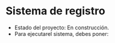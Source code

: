 <h1>  Sistema de registro </h1>

- Estado del proyecto: En construcción.
- Para ejecutarel sistema, debes poner:



